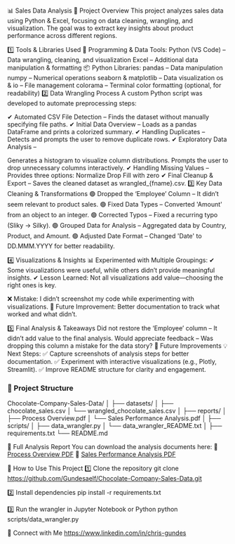 📊 Sales Data Analysis
📌 Project Overview
This project analyzes sales data using Python & Excel, focusing on data cleaning, wrangling, and visualization. The goal was to extract key insights about product performance across different regions.

1️⃣ Tools & Libraries Used
🔧 Programming & Data Tools:
Python (VS Code) – Data wrangling, cleaning, and visualization
Excel – Additional data manipulation & formatting
📦 Python Libraries:
pandas – Data manipulation
numpy – Numerical operations
seaborn & matplotlib – Data visualization
os & io – File management
colorama – Terminal color formatting (optional, for readability)
2️⃣ Data Wrangling Process
A custom Python script was developed to automate preprocessing steps:

✔ Automated CSV File Detection – Finds the dataset without manually specifying file paths.
✔ Initial Data Overview – Loads as a pandas DataFrame and prints a colorized summary.
✔ Handling Duplicates – Detects and prompts the user to remove duplicate rows.
✔ Exploratory Data Analysis –

Generates a histogram to visualize column distributions.
Prompts the user to drop unnecessary columns interactively.
✔ Handling Missing Values – Provides three options:
Normalize
Drop
Fill with zero
✔ Final Cleanup & Export – Saves the cleaned dataset as wrangled_{fname}.csv.
3️⃣ Key Data Cleaning & Transformations
🟢 Dropped the ‘Employee’ Column – It didn’t seem relevant to product sales.
🟢 Fixed Data Types – Converted 'Amount' from an object to an integer.
🟢 Corrected Typos – Fixed a recurring typo (Sliky → Silky).
🟢 Grouped Data for Analysis – Aggregated data by Country, Product, and Amount.
🟢 Adjusted Date Format – Changed 'Date' to DD.MMM.YYYY for better readability.

4️⃣ Visualizations & Insights
📊 Experimented with Multiple Groupings:
✔ Some visualizations were useful, while others didn’t provide meaningful insights.
✔ Lesson Learned: Not all visualizations add value—choosing the right ones is key.

❌ Mistake: I didn’t screenshot my code while experimenting with visualizations.
🔹 Future Improvement: Better documentation to track what worked and what didn’t.

5️⃣ Final Analysis & Takeaways
Did not restore the ‘Employee’ column – It didn’t add value to the final analysis.
Would appreciate feedback – Was dropping this column a mistake for the data story?
🔹 Future Improvements
💡 Next Steps:
✅ Capture screenshots of analysis steps for better documentation.
✅ Experiment with interactive visualizations (e.g., Plotly, Streamlit).
✅ Improve README structure for clarity and engagement.

### 📂 Project Structure

Chocolate-Company-Sales-Data/
│
├── datasets/
│   ├── chocolate_sales.csv
│   └── wrangled_chocolate_sales.csv
│
├── reports/
│   ├── Process Overview.pdf
│   └── Sales Performance Analysis.pdf
│
├── scripts/
│   ├── data_wrangler.py
│   └── data_wrangler_README.txt
│
├── requirements.txt
└── README.md

📄 Full Analysis Report
You can download the analysis documents here:
🔗 [Process Overview PDF](reports/Process%20Overview.pdf)
🔗 [Sales Performance Analysis PDF](reports/Sales%20Performance%20Analysis.pdf)

🚀 How to Use This Project
1️⃣ Clone the repository
git clone https://github.com/Gundesaelf/Chocolate-Company-Sales-Data.git

2️⃣ Install dependencies
pip install -r requirements.txt

3️⃣ Run the wrangler in Jupyter Notebook or Python
python scripts/data_wrangler.py

🔗 Connect with Me
https://www.linkedin.com/in/chris-gundes
